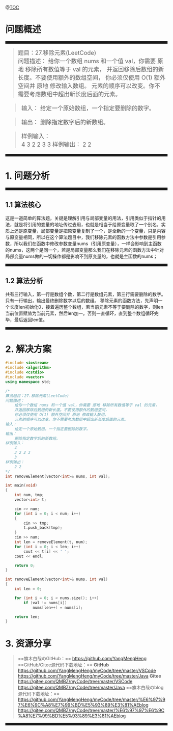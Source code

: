 
@[TOC](算法-移除元素)
# 问题概述
<hr style=" border:solid; width:100%; height:2px;" color=#000000 size=1">

> <font size=4>题目：27.移除元素(LeetCode)<br />
> 问题描述：
	给你一个数组 nums 和一个值 val，你需要 原地 移除所有数值等于 val 的元素，
	并返回移除后数组的新长度。不要使用额外的数组空间，
	你必须仅使用 O(1) 额外空间并 原地 修改输入数组。
	元素的顺序可以改变。你不需要考虑数组中超出新长度后面的元素。
</font>

<font size=4>

> 
> 输入：
> 给定一个原始数组，一个指定要删除的数字。
	
> 输出：
> 删除指定数字后的新数组。
		
> 样例输入： 	
> 4
	3 2 2 3
	3
> 样例输出： 
> 2 2
</font>
<hr style=" border:solid; width:100%; height:2px;" color=#000000 size=1">

# 1. 问题分析

<hr style=" border:solid; width:100%; height:2px;" color=#000000 size=1">

## 1.1 算法核心
这是一道简单的算法题，关键是理解引用与局部变量的用法，引用类似于指针的用法，就是将引用的变量的地址传过去用，也就是相当于给原变量取了一个别名，实质上还是原变量，局部变量是把原变量复制了一个，是全新的一个变量，只是内容与原变量相同，所以在这个算法题目中，我们移除元素的函数方法中参数是引用参数，所以我们在函数中修改参数变量nums（引用原变量），一样会影响到主函数的nums，这两个是同一个，若是局部变量那么我们在移除元素的函数方法中针对局部变量nums做的一切操作都是影响不到原变量的，也就是主函数的nums；

<hr style=" border:solid; width:100%; height:2px;" color=#000000 size=1">

## 1.2 算法分析
共有三行输入，第一行是数组个数，第二行是数组元素，第三行需要删除的数字。只有一行输出，输出最终删除数字以后的数组。
移除元素的函数方法，先声明一个长度len初始化0，接着遍历整个数组，若当前元素不等于要删除的数字，则len当前位置赋值为当前元素，然后len加一。否则一直循环，直到整个数组循环完毕，最后返回len值。

<hr style=" border:solid; width:100%; height:2px;" color=#000000 size=1">

# 2. 解决方案

```cpp
#include <iostream>
#include <algorithm>
#include <cstdio>
#include <vector>
using namespace std;

/*
算法题目：27.移除元素(LeetCode)
问题描述：
	给你一个数组 nums 和一个值 val，你需要 原地 移除所有数值等于 val 的元素，
	并返回移除后数组的新长度。不要使用额外的数组空间，
	你必须仅使用 O(1) 额外空间并 原地 修改输入数组。
	元素的顺序可以改变。你不需要考虑数组中超出新长度后面的元素。
输入：
	给定一个原始数组，一个指定要删除的数字。
输出：
	删除指定数字后的新数组。
样例输入：
	4
	3 2 2 3
	3
样例输出：
	2 2
*/
int removeElement(vector<int>& nums, int val);

int main(void)
{
	int num, tmp;
	vector<int> t;

	cin >> num;
	for (int i = 0; i < num; i++)
	{
		cin >> tmp;
		t.push_back(tmp);
	}
	cin >> num;
	int len = removeElement(t, num);
	for (int i = 0; i < len; i++)
		cout << t[i] << ' ';
	cout << endl;

	return 0;
}

int removeElement(vector<int>& nums, int val)
{
	int len = 0;

	for (int i = 0; i < nums.size(); i++)
		if (val != nums[i])
			nums[len++] = nums[i];

	return len;
}
```

# 3. 资源分享
> ==旗木白哉のGitHub：==
> https://github.com/YangMengHeng
> ==GitHub/Gitee源代码下载地址：==
> **GitHub**
> https://github.com/YangMengHeng/myCode/tree/master/VSCode
> https://github.com/YangMengHeng/myCode/tree/master/Java
> **Gitee**
> https://gitee.com/QMBZ/myCode/tree/master/VSCode
> https://gitee.com/QMBZ/myCode/tree/master/Java
> ==旗木白哉のblog源代码下载地址：==
>https://github.com/YangMengHeng/myCode/tree/master/%E6%97%97%E6%9C%A8%E7%99%BD%E5%93%89%E3%81%AEblog
>https://gitee.com/QMBZ/myCode/tree/master/%E6%97%97%E6%9C%A8%E7%99%BD%E5%93%89%E3%81%AEblog

<hr style=" border:solid; width:100%; height:2px;" color=#000000 size=1">